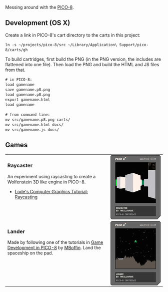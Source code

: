 Messing around with the [PICO-8](http://pico-8.com).

## Development (OS X)
Create a link in PICO-8's cart directory to the carts in this project:

```
ln -s ~/projects/pico-8/src ~/Library/Application\ Support/pico-8/carts/gh
```

To build cartridges, first build the PNG (in the PNG version, the includes are flattened into one file). Then load the PNG and build the HTML and JS files from that.

```
# in PICO-8:
load gamename
save gamename.p8.png
load gamename.p8.png
export gamename.html
load gamename

# from command line:
mv src/gamename.p8.png carts/
mv src/gamename.html docs/
mv src/gamename.js docs/
```

## Games
<table>
  <tr>
    <td valign="top">
      <a href="https://joeyschoblaska.github.io/pico-8/raycaster.html">
        <img src="https://raw.githubusercontent.com/joeyschoblaska/pico-8/master/carts/raycaster.p8.png" align="right">
      </a>
      <h3>Raycaster</h3>
      <p>An experiment using raycasting to create a Wolfenstein 3D like engine in PICO-8.</p>
      <ul>
        <li><a href="https://lodev.org/cgtutor/raycasting.html">Lode's Computer Graphics Tutorial: Raycasting</a></li>
      </ul>
    </td>
  </tr>
  <tr>
    <td valign="top">
      <a href="https://joeyschoblaska.github.io/pico-8/lander.html">
        <img src="https://raw.githubusercontent.com/joeyschoblaska/pico-8/master/carts/lander.p8.png" align="right">
      </a>
      <h3>Lander</h3>
      Made by following one of the tutorials in <a href="https://mboffin.itch.io/gamedev-with-pico-8-issue1">Game Development in PICO-8</a> by <a href="https://mboffin.itch.io/">MBoffin</a>. Land the spaceship on the pad.
    </td>
  </tr>
</table>
